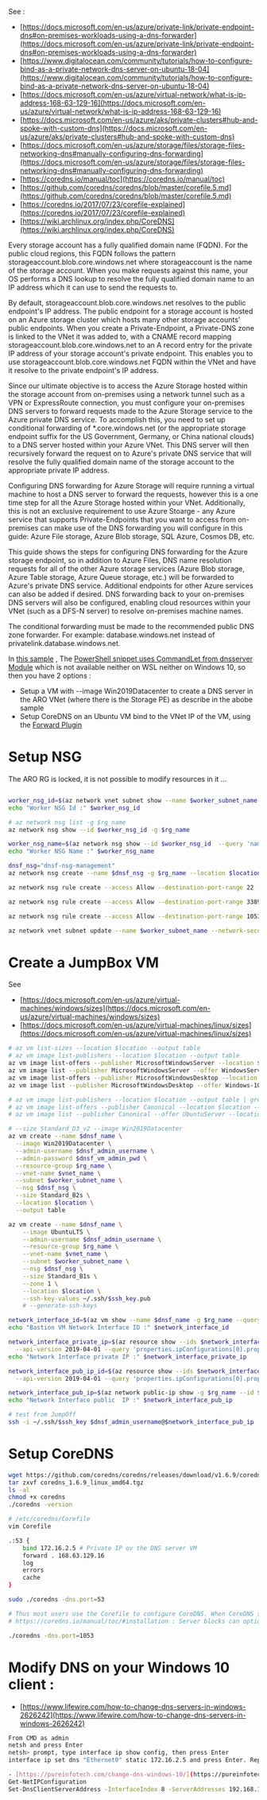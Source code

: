 
See : 
- [https://docs.microsoft.com/en-us/azure/private-link/private-endpoint-dns#on-premises-workloads-using-a-dns-forwarder](https://docs.microsoft.com/en-us/azure/private-link/private-endpoint-dns#on-premises-workloads-using-a-dns-forwarder)
- [https://www.digitalocean.com/community/tutorials/how-to-configure-bind-as-a-private-network-dns-server-on-ubuntu-18-04](https://www.digitalocean.com/community/tutorials/how-to-configure-bind-as-a-private-network-dns-server-on-ubuntu-18-04)
- [https://docs.microsoft.com/en-us/azure/virtual-network/what-is-ip-address-168-63-129-16](https://docs.microsoft.com/en-us/azure/virtual-network/what-is-ip-address-168-63-129-16)
- [https://docs.microsoft.com/en-us/azure/aks/private-clusters#hub-and-spoke-with-custom-dns](https://docs.microsoft.com/en-us/azure/aks/private-clusters#hub-and-spoke-with-custom-dns)
- [https://docs.microsoft.com/en-us/azure/storage/files/storage-files-networking-dns#manually-configuring-dns-forwarding](https://docs.microsoft.com/en-us/azure/storage/files/storage-files-networking-dns#manually-configuring-dns-forwarding)
- [https://coredns.io/manual/toc](https://coredns.io/manual/toc)
- [https://github.com/coredns/coredns/blob/master/corefile.5.md](https://github.com/coredns/coredns/blob/master/corefile.5.md)
- [https://coredns.io/2017/07/23/corefile-explained](https://coredns.io/2017/07/23/corefile-explained)
- [https://wiki.archlinux.org/index.php/CoreDNS](https://wiki.archlinux.org/index.php/CoreDNS)

Every storage account has a fully qualified domain name (FQDN). For the public cloud regions, this FQDN follows the pattern storageaccount.blob.core.windows.net where storageaccount is the name of the storage account. When you make requests against this name, your OS performs a DNS lookup to resolve the fully qualified domain name to an IP address which it can use to send the requests to.

By default, storageaccount.blob.core.windows.net resolves to the public endpoint's IP address. The public endpoint for a storage account is hosted on an Azure storage cluster which hosts many other storage accounts' public endpoints. When you create a Private-Endpoint, a Private-DNS zone is linked to the VNet it was added to, with a CNAME record mapping storageaccount.blob.core.windows.net to an A record entry for the private IP address of your storage account's private endpoint. This enables you to use storageaccount.blob.core.windows.net FQDN within the VNet and have it resolve to the private endpoint's IP address.

Since our ultimate objective is to access the Azure Storage hosted within the storage account from on-premises using a network tunnel such as a VPN or ExpressRoute connection, you must configure your on-premises DNS servers to forward requests made to the Azure Storage service to the Azure private DNS service. To accomplish this, you need to set up conditional forwarding of *.core.windows.net (or the appropriate storage endpoint suffix for the US Government, Germany, or China national clouds) to a DNS server hosted within your Azure VNet. This DNS server will then recursively forward the request on to Azure's private DNS service that will resolve the fully qualified domain name of the storage account to the appropriate private IP address.

Configuring DNS forwarding for Azure Storage will require running a virtual machine to host a DNS server to forward the requests, however this is a one time step for all the Azure Storage hosted within your VNet. Additionally, this is not an exclusive requirement to use Azure Stoarge - any Azure service that supports Private-Endpoints that you want to access from on-premises can make use of the DNS forwarding you will configure in this guide: Azure File  storage, Azure Blob storage, SQL Azure, Cosmos DB, etc.

This guide shows the steps for configuring DNS forwarding for the Azure storage endpoint, so in addition to Azure Files, DNS name resolution requests for all of the other Azure storage services (Azure Blob storage, Azure Table storage, Azure Queue storage, etc.) will be forwarded to Azure's private DNS service. Additional endpoints for other Azure services can also be added if desired. DNS forwarding back to your on-premises DNS servers will also be configured, enabling cloud resources within your VNet (such as a DFS-N server) to resolve on-premises machine names.

 
 The conditional forwarding must be made to the recommended public DNS zone forwarder. For example: database.windows.net instead of privatelink.database.windows.net.


In [this sample](https://docs.microsoft.com/en-us/azure/storage/files/storage-files-networking-dns#manually-configuring-dns-forwarding) , The [PowerShell snippet uses CommandLet from dnsserver Module](https://docs.microsoft.com/en-us/powershell/module/dnsserver/?view=win10-ps) which is not available neither on WSL neither on Windows 10, so then you have 2 options :
- Setup a VM with --image Win2019Datacenter to create a DNS server in the ARO VNet (where there is the Storage PE) as describe in the abobe sample
- Setup CoreDNS on an Ubuntu VM bind to the VNet IP of the VM, using the  [Forward Plugin](https://coredns.io/plugins/forward)


# Setup NSG 

The ARO RG is locked, it is not possible to modify resources in it ...
```sh

worker_nsg_id=$(az network vnet subnet show --name $worker_subnet_name --vnet-name $vnet_name -g $rg_name --query networkSecurityGroup.id -o tsv)
echo "Worker NSG Id :" $worker_nsg_id	

# az network nsg list -g $rg_name
az network nsg show --id $worker_nsg_id -g $rg_name

worker_nsg_name=$(az network nsg show --id $worker_nsg_id  --query 'name' -o tsv)
echo "Worker NSG Name :" $worker_nsg_name	

dnsf_nsg="dnsf-nsg-management"
az network nsg create --name $dnsf_nsg -g $rg_name --location $location

az network nsg rule create --access Allow --destination-port-range 22 --source-address-prefixes Internet --name "Allow SSH from Internet" --nsg-name $dnsf_nsg -g $rg_name --priority 100

az network nsg rule create --access Allow --destination-port-range 3389 --source-address-prefixes Internet --name "Allow RDP from Internet" --nsg-name $dnsf_nsg -g $rg_name --priority 110

az network nsg rule create --access Allow --destination-port-range 1053 --source-address-prefixes Internet --name "Allow CoreDNS" --nsg-name $dnsf_nsg -g $rg_name --priority 120

az network vnet subnet update --name $worker_subnet_name --network-security-group $dnsf_nsg --vnet-name $vnet_name -g $rg_name

```

# Create a JumpBox VM

See
- [https://docs.microsoft.com/en-us/azure/virtual-machines/windows/sizes](https://docs.microsoft.com/en-us/azure/virtual-machines/windows/sizes)
- [https://docs.microsoft.com/en-us/azure/virtual-machines/linux/sizes](https://docs.microsoft.com/en-us/azure/virtual-machines/linux/sizes)

```sh
# az vm list-sizes --location $location --output table
# az vm image list-publishers --location $location --output table
az vm image list-offers --publisher MicrosoftWindowsServer --location $location --output table
az vm image list --publisher MicrosoftWindowsServer --offer WindowsServer --location $location --output table
az vm image list-offers --publisher MicrosoftWindowsDesktop --location $location --output table
az vm image list --publisher MicrosoftWindowsDesktop --offer Windows-10 --location $location --output table

# az vm image list-publishers --location $location --output table | grep -i Canonical
# az vm image list-offers --publisher Canonical --location $location --output table
# az vm image list --publisher Canonical --offer UbuntuServer --location $location --output table

# --size Standard_D3_v2 --image Win2019Datacenter
az vm create --name $dnsf_name \
  --image Win2019Datacenter \
  --admin-username $dnsf_admin_username \
  --admin-password $dnsf_vm_admin_pwd \
  --resource-group $rg_name \
  --vnet-name $vnet_name \
  --subnet $worker_subnet_name \
  --nsg $dnsf_nsg \
  --size Standard_B2s \
  --location $location \
  --output table

az vm create --name $dnsf_name \
    --image UbuntuLTS \
    --admin-username $dnsf_admin_username \
    --resource-group $rg_name \
    --vnet-name $vnet_name \
    --subnet $worker_subnet_name \
    --nsg $dnsf_nsg \
    --size Standard_B1s \
    --zone 1 \
    --location $location \
    --ssh-key-values ~/.ssh/$ssh_key.pub
    # --generate-ssh-keys

network_interface_id=$(az vm show --name $dnsf_name -g $rg_name --query 'networkProfile.networkInterfaces[0].id' -o tsv)
echo "Bastion VM Network Interface ID :" $network_interface_id

network_interface_private_ip=$(az resource show --ids $network_interface_id \
  --api-version 2019-04-01 --query 'properties.ipConfigurations[0].properties.privateIPAddress' -o tsv)
echo "Network Interface private IP :" $network_interface_private_ip

network_interface_pub_ip_id=$(az resource show --ids $network_interface_id \
  --api-version 2019-04-01 --query 'properties.ipConfigurations[0].properties.publicIPAddress.id' -o tsv)

network_interface_pub_ip=$(az network public-ip show -g $rg_name --id $network_interface_pub_ip_id --query "ipAddress" -o tsv)
echo "Network Interface public  IP :" $network_interface_pub_ip

# test from JumpOff
ssh -i ~/.ssh/$ssh_key $dnsf_admin_username@$network_interface_pub_ip

```

# Setup CoreDNS

```sh
wget https://github.com/coredns/coredns/releases/download/v1.6.9/coredns_1.6.9_linux_amd64.tgz
tar zxvf coredns_1.6.9_linux_amd64.tgz
ls -al
chmod +x coredns
./coredns -version

# /etc/coredns/Corefile
vim Corefile

.:53 {
    bind 172.16.2.5 # Private IP ov the DNS server VM
    forward . 168.63.129.16
    log
    errors
    cache
}

sudo ./coredns -dns.port=53

# Thus most users use the Corefile to configure CoreDNS. When CoreDNS starts, and the -conf flag is not given, it will look for a file named Corefile in the current directory.
# https://coredns.io/manual/toc/#installation : Server blocks can optionally specify a port number to listen on. This defaults to port 53 (the standard port for DNS). Specifying a port is done by listing the port after the zone separated by a colon. This Corefile instructs CoreDNS to create a Server that listens on port 1053:

./coredns -dns.port=1053


```

# Modify DNS on your Windows 10 client :

- [https://www.lifewire.com/how-to-change-dns-servers-in-windows-2626242](https://www.lifewire.com/how-to-change-dns-servers-in-windows-2626242)

```sh
From CMD as admin
netsh and press Enter
netsh> prompt, type interface ip show config, then press Enter
interface ip set dns "Ethernet0" static 172.16.2.5 and press Enter. Replace Ethernet0 with the name of your connection and 172.16.2.5 with the DNS server you want to use.

- [https://pureinfotech.com/change-dns-windows-10/](https://pureinfotech.com/change-dns-windows-10/)
Get-NetIPConfiguration
Set-DnsClientServerAddress -InterfaceIndex 8 -ServerAddresses 192.168.1.254, 172.16.2.5

```